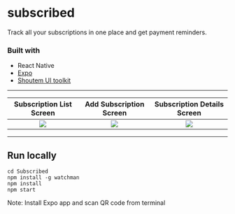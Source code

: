 # subscribed
Track all your subscriptions in one place and get payment reminders.

### Built with

- React Native
- [Expo](https://expo.io)
- [Shoutem UI toolkit](https://shoutem.github.io/docs/ui-toolkit/introduction)


___

Subscription List Screen    |  Add Subscription Screen  |  Subscription Details Screen
:-------------------------:|:-------------------------:|:-------------------------:
![](https://dl.dropboxusercontent.com/s/hfiucemlno9lz72/IMG_1330.jpg)  |  ![](https://dl.dropboxusercontent.com/s/e5ta2vyftvl6621/IMG_1331.jpg)     |  ![](https://dl.dropboxusercontent.com/s/e6etaxqeuyhzhkc/IMG_1332.jpg)

___

## Run locally
```
cd Subscribed
npm install -g watchman
npm install
npm start
```

Note: Install Expo app and scan QR code from terminal
